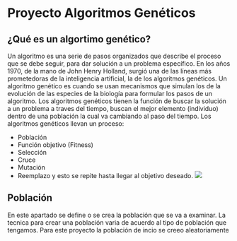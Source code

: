 # Proyecto Algoritmos Genéticos

## ¿Qué es un algortimo genético?
Un algoritmo es una serie de pasos organizados que describe el proceso que se debe seguir, para dar solución a un problema específico.
En los años 1970, de la mano de John Henry Holland, surgió una de las líneas más prometedoras de la inteligencia artificial, la de los algoritmos genéticos.
Un algoritmo genético es cuando se usan mecanismos que simulan los de la evolución de las especies de la biología para formular los pasos de un algoritmo.
Los algoritmos genéticos tienen la función de buscar la solución a un problema a traves del tiempo, buscan el mejor elemento (individuo) dentro de una población la cual va cambiando al paso del tiempo. Los algoritmos genéticos llevan un proceso:
* Población
* Función objetivo (Fitness)
* Selección
* Cruce
* Mutación
* Reemplazo
y esto se repite hasta llegar al objetivo deseado.
![](https://1.bp.blogspot.com/-82PtewK8HMQ/VqWj0Ts0BPI/AAAAAAAAAH0/n7OfLykvakU/s640/Diagrama-de-flujo.png)
 
## Población
En este apartado se define o se crea la población que se va a examinar. La tecnica para crear una población varia de acuerdo al tipo de población que tengamos. Para este proyecto la población de incio se creeo aleatoriamente
